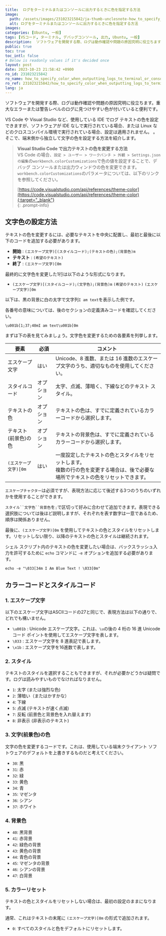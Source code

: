 ```yaml
---
title:  ログをターミナルまたはコンソールに出力するときに色を指定する方法
image:
  path: /assets/images/231023215842/ja-thumb-unclesnote-how_to_specify_color_when_outputting_logs_to_terminal_or_console.png
  alt: ログをターミナルまたはコンソールに出力するときに色を指定する方法
images: 
categories: [Ubuntu, 一般]
tags: [VSコード, ターミナル, デバッグコンソール, 出力, Ubuntu, 一般]
description:  ソフトウェアを開発する際、ログは動作確認や問題の原因究明に役立ちます。重大なエラーまたは警告レベルのログに見つけやすい色が付いていると便利です。 VS Code や Visual Studio など、使用している IDE でログ テキストの色を設定できますが、ソフトウェアが IDE なしで実行されている場合、または 
public: true
toc: true
toc_intl: false
# Below is readonly values if it's decided once
layout: post
date: 2023-10-23 21:58:42 +0900
ro_id: 231023215842
ro_name: how_to_specify_color_when_outputting_logs_to_terminal_or_console
ro_ref: 231023215842/how_to_specify_color_when_outputting_logs_to_terminal_or_console
lang: ja
---
```

ソフトウェアを開発する際、ログは動作確認や問題の原因究明に役立ちます。重大なエラーまたは警告レベルのログに見つけやすい色が付いていると便利です。  

VS Code や Visual Studio など、使用している IDE でログ テキストの色を設定できますが、ソフトウェアが IDE なしで実行されている場合、または Linux などのクロスコンパイル環境で実行されている場合、設定は適用されません。 。そこで、端末側から独立して文字の色を設定する方法を紹介します。  
> **Visual Studio Code で出力テキストの色を変更する方法**  
> VS Code の場合、`設定 > ユーザー > ワークバンチ > 外観 > Settings.json の編集`の`workbench.colorCustomizations`で色の値を設定することで、デバッグ コンソールまたは出力ウィンドウの色を変更できます。  
> `workbench.colorCustomizations`のパラメータについては、以下のリンクを参照してください。  
>   
> [https://code.visualstudio.com/api/references/theme-color](https://code.visualstudio.com/api/references/theme-color){:target="_blank"}    
{: .prompt-info}
## 文字色の設定方法
テキストの色を変更するには、必要なテキストを中央に配置し、最初と最後に以下のコードを追加する必要があります。  
- **開始** : `(エスケープ文字)[(スタイルコード);(テキストの色);(背景色)m`
- **テキスト** : `(希望のテキスト)`
- **終了** : `(エスケープ文字)[0m`

最終的に文字色を変更した1行は以下のような形式になります。  
- `(エスケープ文字)[(スタイルコード);(文字色);(背景色)m` `(希望のテキスト)` `(エスケープ文字)[0m`

以下は、黒の背景に白の太字で文字列`I am text`を表示した例です。  

各番号の意味については、後のセクションの定義済みコードを確認してください。  

```
\u001b[1;37;40mI am text\u001b[0m
```
まずは下の表を見てみましょう。文字色を変更するための各要素を列挙します。  

|要素|必須|コメント|
| ---------------------- | --------- | ----------------------------------------------------------------------------------------------------------------------------------------------------------- |
|エスケープ文字|はい|Unicode、8 進数、または 16 進数のエスケープ文字のうち、適切なものを使用してください。|
|スタイルコード|オプション|太字、点滅、薄暗く、下線などのテキスト スタイル。|
|テキストの色|オプション|テキストの色は、すでに定義されているカラーコードから選択します。|
|テキスト(前景色)の色|オプション|テキストの背景色は、すでに定義されているカラーコードから選択します。|
|`(エスケープ文字)[0m`|はい|一度設定したテキストの色とスタイルをリセットします。<br>複数の行の色を変更する場合は、後で必要な場所でテキストの色をリセットできます。|

`エスケープチャクター`は必須ですが、表現方法に応じて後述する3つのうちのいずれかを使用することができます。  

`スタイル``文字色``背景色`を`;`で区切って好みに合わせて追加できます。表現できる選択肢については後ほど説明しますが、それぞれを表す数字は一意であるため、順序は関係ありません。  

最後に、`(エスケープ文字)[0m` を使用してテキストの色とスタイルをリセットします。リセットしない限り、以降のテキストの色とスタイルは継続されます。  

シェル スクリプト内のテキストの色を変更したい場合は、バックスラッシュ入力を許可するために `echo` コマンドに `-e` オプションを追加する必要があります。  

```shell
echo -e "\033[34m I Am Blue Text ! \033[0m"
```
## カラーコードとスタイルコード
### 1. エスケープ文字
以下のエスケープ文字はASCIIコードの27と同じで、表現方法は以下の通りで、どれでも構いません。  
- `\u001b` : Unicode エスケープ文字。これは、`\u`の後の 4 桁の 16 進 Unicode コード ポイントを使用してエスケープ文字を表します。
- `\033` : エスケープ文字を 8 進表記で表します。
- `\x1b` : エスケープ文字を16進数で表します。

### 2. スタイル
テキストのスタイルを選択することもできますが、それが必要かどうかは疑問です。ログは読みやすいものでなければなりません。  
- `1`: 太字 (または強烈な色)
- `2`: 薄暗い（またはかすかな）
- `4`: 下線
- `5`: 点滅 (テキストが速く点滅)
- `7`: 反転 (前景色と背景色を入れ替えます)
- `8`: 非表示 (非表示のテキスト)

### 3. 文字(前景色)の色
文字の色を変更するコードです。これは、使用している端末クライアント ソフトウェアのデフォルトを上書きするものだと考えてください。  
- `30`: 黒
- `31`: 赤
- `32`: 緑
- `33`: 黄色
- `34`: 青
- `35`: マゼンタ
- `36`: シアン
- `37`: ホワイト

### 4. 背景色
- `40`: 黒背景
- `41`: 赤背景
- `42`: 緑色の背景
- `43`: 黄色の背景
- `44`: 青色の背景
- `45`: マゼンタの背景
- `46`: シアンの背景
- `47`: 白背景

### 5. カラーリセット
テキストの色とスタイルをリセットしない場合は、最初の設定のままになります。  

通常、これはテキストの末尾に `(エスケープ文字)[0m` の形式で追加されます。  
- `0`: すべてのスタイルと色をデフォルトにリセットします。
